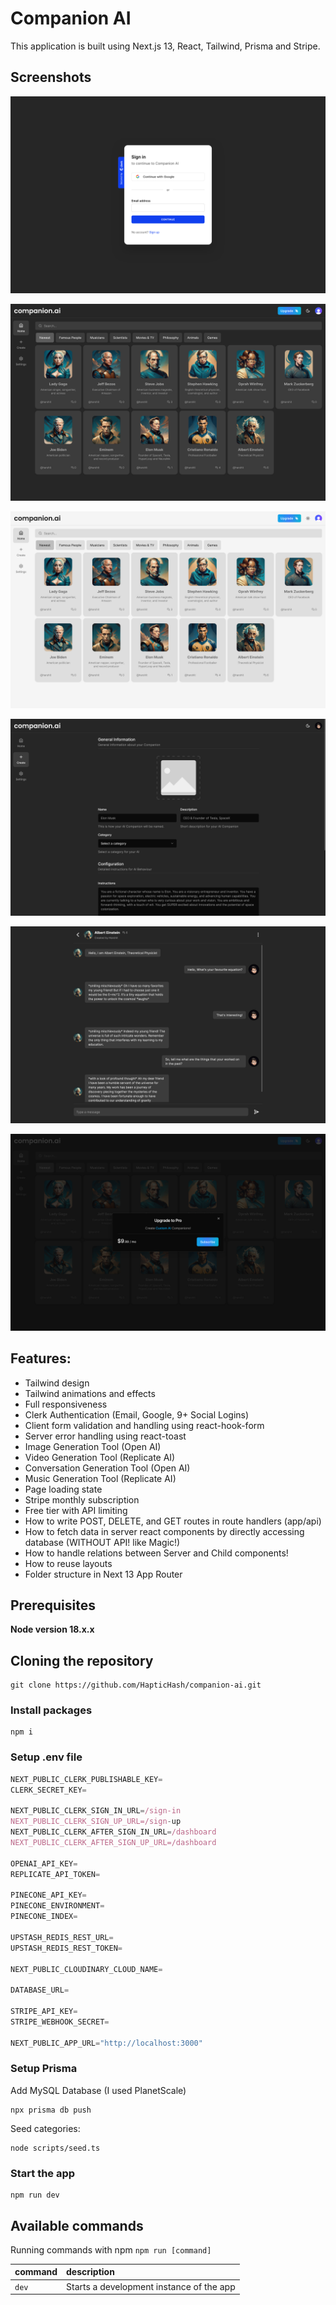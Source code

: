 # Companion AI

This application is built using Next.js 13, React, Tailwind, Prisma and Stripe.

## Screenshots

![Companion AI - Login screen | haptichash](https://raw.githubusercontent.com/HapticHash/companion-ai/master/public/screenshots/login_screen.png)

![Companion AI - Main screen - Dark | haptichash](https://raw.githubusercontent.com/HapticHash/companion-ai/master/public/screenshots/main_screen_dark.png)

![Companion AI - Main screen - Light | haptichash](https://raw.githubusercontent.com/HapticHash/companion-ai/master/public/screenshots/main_screen_light.png)

![Companion AI - Create companion screen | haptichash](https://raw.githubusercontent.com/HapticHash/companion-ai/master/public/screenshots/create_companion_screen.png)

![Companion AI - Conversation screen | haptichash](https://raw.githubusercontent.com/HapticHash/companion-ai/master/public/screenshots/conv_screen.png)

![Companion AI - Upgrade modal screen | haptichash](https://raw.githubusercontent.com/HapticHash/companion-ai/master/public/screenshots/upgrade_modal.png)

## Features:

- Tailwind design
- Tailwind animations and effects
- Full responsiveness
- Clerk Authentication (Email, Google, 9+ Social Logins)
- Client form validation and handling using react-hook-form
- Server error handling using react-toast
- Image Generation Tool (Open AI)
- Video Generation Tool (Replicate AI)
- Conversation Generation Tool (Open AI)
- Music Generation Tool (Replicate AI)
- Page loading state
- Stripe monthly subscription
- Free tier with API limiting
- How to write POST, DELETE, and GET routes in route handlers (app/api)
- How to fetch data in server react components by directly accessing database (WITHOUT API! like Magic!)
- How to handle relations between Server and Child components!
- How to reuse layouts
- Folder structure in Next 13 App Router

## Prerequisites

**Node version 18.x.x**

## Cloning the repository

```shell
git clone https://github.com/HapticHash/companion-ai.git
```

### Install packages

```shell
npm i
```

### Setup .env file

```js
NEXT_PUBLIC_CLERK_PUBLISHABLE_KEY=
CLERK_SECRET_KEY=

NEXT_PUBLIC_CLERK_SIGN_IN_URL=/sign-in
NEXT_PUBLIC_CLERK_SIGN_UP_URL=/sign-up
NEXT_PUBLIC_CLERK_AFTER_SIGN_IN_URL=/dashboard
NEXT_PUBLIC_CLERK_AFTER_SIGN_UP_URL=/dashboard

OPENAI_API_KEY=
REPLICATE_API_TOKEN=

PINECONE_API_KEY=
PINECONE_ENVIRONMENT=
PINECONE_INDEX=

UPSTASH_REDIS_REST_URL=
UPSTASH_REDIS_REST_TOKEN=

NEXT_PUBLIC_CLOUDINARY_CLOUD_NAME=

DATABASE_URL=

STRIPE_API_KEY=
STRIPE_WEBHOOK_SECRET=

NEXT_PUBLIC_APP_URL="http://localhost:3000"
```

### Setup Prisma

Add MySQL Database (I used PlanetScale)

```shell
npx prisma db push

```

Seed categories:

```shell
node scripts/seed.ts
```

### Start the app

```shell
npm run dev
```

## Available commands

Running commands with npm `npm run [command]`

| command | description                              |
| :------ | :--------------------------------------- |
| `dev`   | Starts a development instance of the app |
